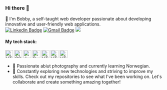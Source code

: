 ### Hi there 👋
👋 I'm Bobby, a self-taught web developer passionate about developing innovative and user-friendly web applications. <br>
[![Linkedin Badge](https://img.shields.io/badge/-LinkedIn-blue?style=flat-square&logo=Linkedin&logoColor=white&link=https://www.linkedin.com/in/bobby-mastacan-353b8b183/)](https://www.linkedin.com/in/bobby-mastacan-353b8b183/)
[![Gmail Badge](https://img.shields.io/badge/-Gmail-d14836?style=flat-square&logo=Gmail&logoColor=white&link=mail@b.mastacan@gmail.com)](mailto:mail@b.mastacan@gmail.com)
<a href="https://bbm2910.github.io/Portofolio/" target="_blank"><img src="https://img.shields.io/badge/PORTOFOLIO-121481" target="_blank"></a></a>


#### My tech stack:

<img src="https://cdn.simpleicons.org/html5" alt="HTML" width="25" height="25"/> <img src="https://cdn.simpleicons.org/css3" alt="CSS" width="25" height="25"/> <img src="https://cdn.simpleicons.org/javascript" alt="JavaScript" width="25" height="25"/> <img src="https://cdn.simpleicons.org/react" alt="React" width="25" height="25"/> <img src="https://cdn.simpleicons.org/node.js" alt="HTML" width="25" height="25"/> <img src="https://cdn.simpleicons.org/mongoDB" alt="HTML" width="25" height="25"/> <img src="https://cdn.simpleicons.org/Express" alt="HTML" width="25" height="25"/>

- 🌱 Passionate abiut photography and currently learning Norwegian.
- 🔭 Constantly exploring new technologies and striving to improve my skills. Check out my repositories to see what I've been working on. Let's collaborate and create something amazing together!

<!--
**bbm2910/bbm2910** is a ✨ _special_ ✨ repository because its `README.md` (this file) appears on your GitHub profile.

Here are some ideas to get you started:

- 🔭 I’m currently working on ...
- 🌱 I’m currently learning ...
- 👯 I’m looking to collaborate on ...
- 🤔 I’m looking for help with ...
- 💬 Ask me about ...
- 📫 How to reach me: ...
- 😄 Pronouns: ...
- ⚡ Fun fact: ...
-->
